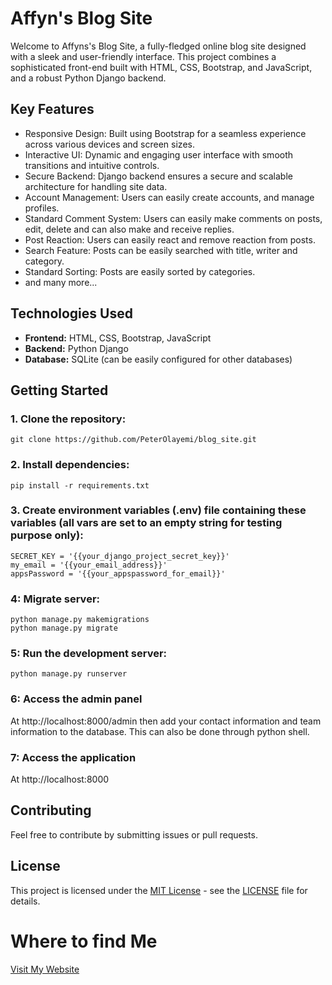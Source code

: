 # Affyn's Blog Site

Welcome to Affyns's Blog Site, a fully-fledged online blog site designed with a sleek and user-friendly interface. This project combines a sophisticated front-end built with HTML, CSS, Bootstrap, and JavaScript, and a robust Python Django backend.

## Key Features

* Responsive Design: Built using Bootstrap for a seamless experience across various devices and screen sizes.
* Interactive UI: Dynamic and engaging user interface with smooth transitions and intuitive controls.
* Secure Backend: Django backend ensures a secure and scalable architecture for handling site data.
* Account Management: Users can easily create accounts, and manage profiles.
* Standard Comment System: Users can easily make comments on posts, edit, delete and can also make and receive replies.
* Post Reaction: Users can easily react and remove reaction from posts.
* Search Feature: Posts can be easily searched with title, writer and category.
* Standard Sorting: Posts are easily sorted by categories.
* and many more...

## Technologies Used

- **Frontend:** HTML, CSS, Bootstrap, JavaScript
- **Backend:** Python Django
- **Database:** SQLite (can be easily configured for other databases)

## Getting Started

### 1. Clone the repository:
    git clone https://github.com/PeterOlayemi/blog_site.git

### 2. Install dependencies:
    pip install -r requirements.txt

### 3. Create environment variables (.env) file containing these variables (all vars are set to an empty string for testing purpose only):
    SECRET_KEY = '{{your_django_project_secret_key}}'
    my_email = '{{your_email_address}}'
    appsPassword = '{{your_appspassword_for_email}}'

### 4: Migrate server:
    python manage.py makemigrations
    python manage.py migrate

### 5: Run the development server:
    python manage.py runserver

### 6: Access the admin panel
At http://localhost:8000/admin then add your contact information and team information to the database. This can also be done through python shell.

### 7: Access the application
At http://localhost:8000

## Contributing
Feel free to contribute by submitting issues or pull requests.

## License
This project is licensed under the [MIT License](LICENSE) - see the [LICENSE](LICENSE) file for details.

# Where to find Me
[Visit My Website](https://peterolayemi.github.io)
